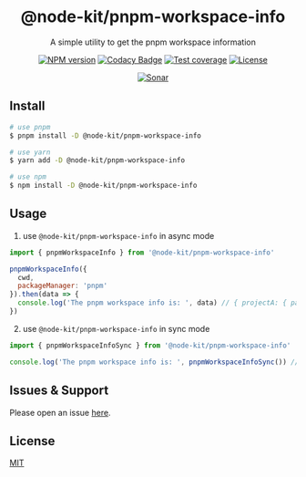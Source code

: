 <div style="text-align: center;" align="center">

# @node-kit/pnpm-workspace-info

A simple utility to get the pnpm workspace information

[![NPM version][npm-image]][npm-url]
[![Codacy Badge][codacy-image]][codacy-url]
[![Test coverage][codecov-image]][codecov-url]
[![License][license-image]][license-url]

[![Sonar][sonar-image]][sonar-url]

</div>

## Install

```bash
# use pnpm
$ pnpm install -D @node-kit/pnpm-workspace-info

# use yarn
$ yarn add -D @node-kit/pnpm-workspace-info

# use npm
$ npm install -D @node-kit/pnpm-workspace-info
```

## Usage

1. use `@node-kit/pnpm-workspace-info` in async mode

```js
import { pnpmWorkspaceInfo } from '@node-kit/pnpm-workspace-info'

pnpmWorkspaceInfo({
  cwd,
  packageManager: 'pnpm'
}).then(data => {
  console.log('The pnpm workspace info is: ', data) // { projectA: { path: 'packages/projectA' } }
})
```

2. use `@node-kit/pnpm-workspace-info` in sync mode

```js
import { pnpmWorkspaceInfoSync } from '@node-kit/pnpm-workspace-info'

console.log('The pnpm workspace info is: ', pnpmWorkspaceInfoSync()) // { projectA: { path: 'packages/projectA' } }
```

## Issues & Support

Please open an issue [here](https://github.com/saqqdy/node-kit/issues).

## License

[MIT](LICENSE)

[npm-image]: https://img.shields.io/npm/v/@node-kit/pnpm-workspace-info.svg?style=flat-square
[npm-url]: https://npmjs.org/package/@node-kit/pnpm-workspace-info
[codacy-image]: https://app.codacy.com/project/badge/Grade/f70d4880e4ad4f40aa970eb9ee9d0696
[codacy-url]: https://www.codacy.com/gh/saqqdy/@node-kit/pnpm-workspace-info/dashboard?utm_source=github.com&utm_medium=referral&utm_content=saqqdy/@node-kit/pnpm-workspace-info&utm_campaign=Badge_Grade
[codecov-image]: https://img.shields.io/codecov/c/github/saqqdy/@node-kit/pnpm-workspace-info.svg?style=flat-square
[codecov-url]: https://codecov.io/github/saqqdy/@node-kit/pnpm-workspace-info?branch=master
[license-image]: https://img.shields.io/badge/License-MIT-blue.svg
[license-url]: LICENSE
[sonar-image]: https://sonarcloud.io/api/project_badges/quality_gate?project=saqqdy_node-kit
[sonar-url]: https://sonarcloud.io/dashboard?id=saqqdy_node-kit

